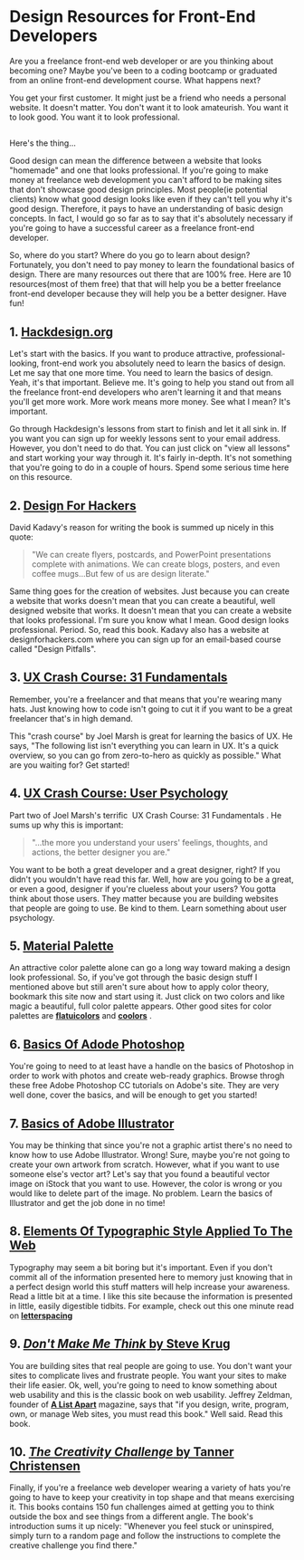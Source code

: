 # Design Resources for Front-End Developers

Are you a freelance front-end web developer or are you thinking about becoming one? Maybe you've been to a coding bootcamp or graduated from an online front-end development course. What happens next?

You get your first customer. It might just be a friend who needs a personal website. It doesn't matter. You don't want it to look amateurish. You want it to look good. You want it to look professional.

## 

Here's the thing...

Good design can mean the difference between a website that looks "homemade" and one that looks professional. If you're going to make money at freelance web development you can't afford to be making sites that don't showcase good design principles. Most people(ie potential clients) know what good design looks like even if they can't tell you why it's good design. Therefore, it pays to have an understanding of basic design concepts. In fact, I would go so far as to say that it's absolutely necessary if you're going to have a successful career as a freelance front-end developer.

So, where do you start? Where do you go to learn about design? Fortunately, you don't need to pay money to learn the foundational basics of design. There are many resources out there that are 100% free. Here are 10 resources(most of them free) that that will help you be a better freelance front-end developer because they will help you be a better designer. Have fun!

## 1. [Hackdesign.org](https://hackdesign.org)

Let's start with the basics. If you want to produce attractive, professional-looking, front-end work you absolutely need to learn the basics of design. Let me say that one more time. You need to learn the basics of design. Yeah, it's that important. Believe me. It's going to help you stand out from all the freelance front-end developers who aren't learning it and that means you'll get more work. More work means more money. See what I mean? It's important.

Go through Hackdesign's lessons from start to finish and let it all sink in. If you want you can sign up for weekly lessons sent to your email address. However, you don't need to do that. You can just click on "view all lessons" and start working your way through it. It's fairly in-depth. It's not something that you're going to do in a couple of hours. Spend some serious time here on this resource.

## 2. [Design For Hackers](http://designforhackers.com)

David Kadavy's reason for writing the book is summed up nicely in this quote:

> "We can create flyers, postcards, and PowerPoint presentations complete with animations. We can create blogs, posters, and even coffee mugs...But few of us are design literate."

Same thing goes for the creation of websites. Just because you can create a website that works doesn't mean that you can create a beautiful, well designed website that works. It doesn't mean that you can create a website that looks professional. I'm sure you know what I mean. Good design looks professional. Period. So, read this book. Kadavy also has a website at ​ designforhackers.com where you can sign up for an email-based course called "Design Pitfalls".

## 3. [UX Crash Course: 31 Fundamentals](http://thehipperelement.com/post/75476711614/ux-crash-course-31-fundamentals)

Remember, you're a freelancer and that means that you're wearing many hats. Just knowing how to code isn't going to cut it if you want to be a great freelancer that's in high demand.

This "crash course" by Joel Marsh is great for learning the basics of UX. He says, "The following list isn't everything you can learn in UX. It's a quick overview, so you can go from zero-to-hero as quickly as possible." What are you waiting for? Get started!

## 4. [UX Crash Course: User Psychology](http://thehipperelement.com/post/87574750438/ux-crash-course-user-psychology)

Part two of Joel Marsh's terrific ​ UX Crash Course: 31 Fundamentals​ . He sums up why this is important:

> "...the more you understand your users' feelings, thoughts, and actions, the better designer you are."

You want to be both a great developer and a great designer, right? If you didn't you wouldn't have read this far. Well, how are you going to be a great, or even a good, designer if you're clueless about your users? You gotta think about those users. They matter because you are building websites that people are going to use. Be kind to them. Learn something about user psychology.

## 5. [Material Palette](https://www.materialpalette.com/)

An attractive color palette alone can go a long way toward making a design look professional. So, if you've got through the basic design stuff I mentioned above but still aren't sure about how to apply color theory, bookmark this site now and start using it. Just click on two colors and like magic a beautiful, full color palette appears. Other good sites for color palettes are [**flatuicolors**](http://www.flatuicolors.com) and [**coolors**](http://www.coolors.co) .

## 6. [Basics Of Adode Photoshop](https://helpx.adobe.com/photoshop/tutorials.html)

You're going to need to at least have a handle on the basics of Photoshop in order to work with photos and create web-ready graphics. Browse throgh these free Adobe Photoshop CC tutorials on Adobe's site. They are very well done, cover the basics, and will be enough to get you started!

## 7. [Basics of Adobe Illustrator](https://helpx.adobe.com/illustrator/tutorials.html)

You may be thinking that since you're not a graphic artist there's no need to know how to use Adobe Illustrator. Wrong! Sure, maybe you're not going to create your own artwork from scratch. However, what if you want to use someone else's vector art? Let's say that you found a beautiful vector image on iStock that you want to use. However, the color is wrong or you would like to delete part of the image. No problem. Learn the basics of Illustrator and get the job done in no time!

## 8. [Elements Of Typographic Style Applied To The Web](http://webtypography.net)

Typography may seem a bit boring but it's important. Even if you don't commit all of the information presented here to memory just knowing that in a perfect design world this stuff matters will help increase your awareness. Read a little bit at a time. I like this site because the information is presented in little, easily digestible tidbits. For example, check out this one minute read on [**letterspacing**](http://webtypography.net/2.1.7)

## 9. [_Don't Make Me Think_ by Steve Krug](http://www.amazon.com/Dont-Make-Me-Think-Usability/dp/0321344758)

You are building sites that real people are going to use. You don't want your sites to complicate lives and frustrate people. You want your sites to make their life easier. Ok, well, you're going to need to know something about web usability and this is the classic book on web usability. Jeffrey Zeldman, founder of [**A List Apart**](http://alistapart.com/) magazine, says that "if you design, write, program, own, or manage Web sites, you must read this book." Well said. Read this book.

## 10. [_The Creativity Challenge_ by Tanner Christensen](http://www.amazon.com/Creativity-Challenge-Experiment-Innovate-Inspire/dp/1440588333)

Finally, if you're a freelance web developer wearing a variety of hats you're going to have to keep your creativity in top shape and that means exercising it. This books contains 150 fun challenges aimed at getting you to think outside the box and see things from a different angle. The book's introduction sums it up nicely: "Whenever you feel stuck or uninspired, simply turn to a random page and follow the instructions to complete the creative challenge you find there."
